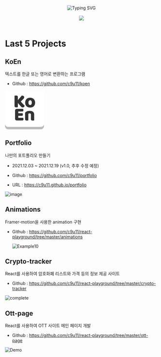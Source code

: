 <div align="center">
  <br/>
  <img width="50%" src="https://readme-typing-svg.herokuapp.com?font=Fira+Code&weight=500&size=13&pause=1000&color=5a7c81&background=fff6e5ff&center=true&vCenter=true&width='200'&lines=➜+npx+c9u11" alt="Typing SVG" />
  <br/><br/>
  <img src="http://mazassumnida.wtf/api/v2/generate_badge?boj=tjrdud6412"/>
</div>

<br/>
  
# Last 5 Projects

## KoEn

텍스트를 한글 또는 영어로 변환하는 프로그램

- Github : https://github.com/c9u11/koen

![KoEnLogo](https://raw.githubusercontent.com/c9u11/koen/main/assets/icons/png/128x128.png)

## Portfolio 

나만의 포트폴리오 만들기

- 2021.12.03 ~ 2021.12.19 (v1.0, 추후 수정 예정)

- Github : https://github.com/c9u11/portfolio

- URL : https://c9u11.github.io/portfolio

![image](https://user-images.githubusercontent.com/29428714/146666943-c015884f-3282-40f5-805f-b5c42f1dc992.png)

## Animations

Framer-motion을 사용한 animation 구현

- Github : https://github.com/c9u11/react-playground/tree/master/animations

  ![Example10](https://user-images.githubusercontent.com/29428714/146602836-68538cba-d23f-4dc6-a23e-877be3474089.gif)

## Crypto-tracker

React를 사용하여 암호화폐 리스트와 가격 등의 정보 제공 사이트

- Github : https://github.com/c9u11/react-playground/tree/master/crypto-tracker

![complete](https://user-images.githubusercontent.com/29428714/145825174-a4662338-36ca-435a-9fe7-7113be8b666f.gif)

## Ott-page

React를 사용하여 OTT 사이트 메인 페이지 개발

- Github : https://github.com/c9u11/react-playground/tree/master/ott-page

![Demo](https://user-images.githubusercontent.com/29428714/161424171-cfb0f041-5cd7-4eb1-8a06-8a3c699327da.gif)

# 
